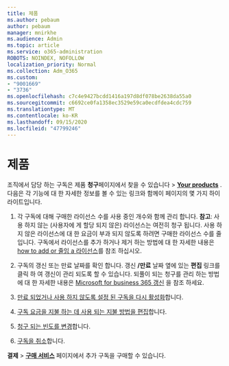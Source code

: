 ```yaml
---
title: 제품
ms.author: pebaum
author: pebaum
manager: mnirkhe
ms.audience: Admin
ms.topic: article
ms.service: o365-administration
ROBOTS: NOINDEX, NOFOLLOW
localization_priority: Normal
ms.collection: Adm_O365
ms.custom:
- "9001669"
- "3736"
ms.openlocfilehash: c7c4e9427bcdd1416a197d8df078be2638da55a0
ms.sourcegitcommit: c6692ce0fa1358ec3529e59ca0ecdfdea4cdc759
ms.translationtype: MT
ms.contentlocale: ko-KR
ms.lasthandoff: 09/15/2020
ms.locfileid: "47799246"
---
```

# <a name="your-products"></a>제품

조직에서 담당 하는 구독은 제품 **청구**페이지에서 찾을 수 있습니다  >  **[Your products](https://go.microsoft.com/fwlink/p/?linkid=842054)** . 다음은 각 기능에 대 한 자세한 정보를 볼 수 있는 링크와 함께이 페이지의 몇 가지 하이라이트입니다.

1. 각 구독에 대해 구매한 라이선스 수를 사용 중인 개수와 함께 관리 합니다.  **참고**: 사용 하지 않는 (사용자에 게 할당 되지 않은) 라이선스는 여전히 청구 됩니다.  사용 하지 않은 라이선스에 대 한 요금이 부과 되지 않도록 하려면 구매한 라이선스 수를 줄입니다. 구독에서 라이선스를 추가 하거나 제거 하는 방법에 대 한 자세한 내용은 [how to add or 줄임 a 라이선스](https://docs.microsoft.com/alchemyinsights/how-to-add-or-reduce-licenses)를 참조 하십시오.

2. 구독의 갱신 또는 만료 날짜를 확인 합니다.  갱신 **/만료** 날짜 옆에 있는 **편집** 링크를 클릭 하 여 갱신이 관리 되도록 할 수 있습니다.  되풀이 되는 청구를 관리 하는 방법에 대 한 자세한 내용은 [Microsoft for business 365 갱신](https://go.microsoft.com/fwlink/?linkid=2119216) 을 참조 하세요.

3. [만료 되었거나 사용 하지 않도록 설정 된 구독을 다시 활성화](https://go.microsoft.com/fwlink/?linkid=2117519)합니다.

4. [구독 요금을 지불 하는 데 사용 되는 지불 방법을 편집](https://go.microsoft.com/fwlink/?linkid=2117167)합니다.

5. [청구 되는 빈도를 변경](https://go.microsoft.com/fwlink/?linkid=2119112)합니다.

6. [구독을 취소](https://go.microsoft.com/fwlink/?linkid=2119113)합니다.

**결제**  >  [**구매 서비스**](https://go.microsoft.com/fwlink/p/?linkid=868433) 페이지에서 추가 구독을 구매할 수 있습니다.
